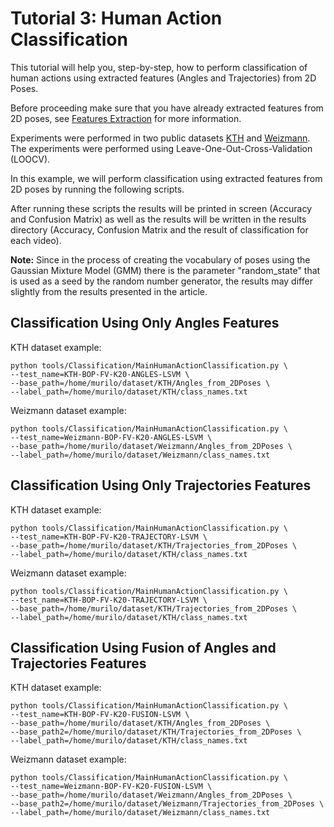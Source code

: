 # Tutorial 3: Human Action Classification

This tutorial will help you, step-by-step, how to perform classification of human actions using extracted features (Angles and Trajectories) from 2D Poses.

Before proceeding make sure that you have already extracted features from 2D poses, see [Features Extraction](features_extraction.md) for more information.

Experiments were performed in two public datasets [KTH](http://www.nada.kth.se/cvap/actions/) and [Weizmann](http://www.wisdom.weizmann.ac.il/~vision/SpaceTimeActions.html). The experiments were performed using Leave-One-Out-Cross-Validation (LOOCV).


In this example, we will perform classification using extracted features from 2D poses by running the following scripts.

After running these scripts the results will be printed in screen (Accuracy and Confusion Matrix) as well as the results will be written in the results directory (Accuracy, Confusion Matrix and the result of classification for each video).

**Note:** Since in the process of creating the vocabulary of poses using the Gaussian Mixture Model (GMM) there is the parameter "random_state" that is used as a seed by the random number generator, the results may differ slightly from the results presented in the article.

## Classification Using Only Angles Features
KTH dataset example:
```
python tools/Classification/MainHumanActionClassification.py \
--test_name=KTH-BOP-FV-K20-ANGLES-LSVM \
--base_path=/home/murilo/dataset/KTH/Angles_from_2DPoses \
--label_path=/home/murilo/dataset/KTH/class_names.txt
```
Weizmann dataset example:
```
python tools/Classification/MainHumanActionClassification.py \
--test_name=Weizmann-BOP-FV-K20-ANGLES-LSVM \
--base_path=/home/murilo/dataset/Weizmann/Angles_from_2DPoses \
--label_path=/home/murilo/dataset/Weizmann/class_names.txt
```
## Classification Using Only Trajectories Features
KTH dataset example:
```
python tools/Classification/MainHumanActionClassification.py \
--test_name=KTH-BOP-FV-K20-TRAJECTORY-LSVM \
--base_path=/home/murilo/dataset/KTH/Trajectories_from_2DPoses \
--label_path=/home/murilo/dataset/KTH/class_names.txt
```
Weizmann dataset example:
```
python tools/Classification/MainHumanActionClassification.py \
--test_name=KTH-BOP-FV-K20-TRAJECTORY-LSVM \
--base_path=/home/murilo/dataset/KTH/Trajectories_from_2DPoses \
--label_path=/home/murilo/dataset/KTH/class_names.txt
```


## Classification Using Fusion of Angles and Trajectories Features
KTH dataset example:
```
python tools/Classification/MainHumanActionClassification.py \
--test_name=KTH-BOP-FV-K20-FUSION-LSVM \
--base_path=/home/murilo/dataset/KTH/Angles_from_2DPoses \
--base_path2=/home/murilo/dataset/KTH/Trajectories_from_2DPoses \
--label_path=/home/murilo/dataset/KTH/class_names.txt
```

Weizmann dataset example:
```
python tools/Classification/MainHumanActionClassification.py \
--test_name=Weizmann-BOP-FV-K20-FUSION-LSVM \
--base_path=/home/murilo/dataset/Weizmann/Angles_from_2DPoses \
--base_path2=/home/murilo/dataset/Weizmann/Trajectories_from_2DPoses \
--label_path=/home/murilo/dataset/Weizmann/class_names.txt
```